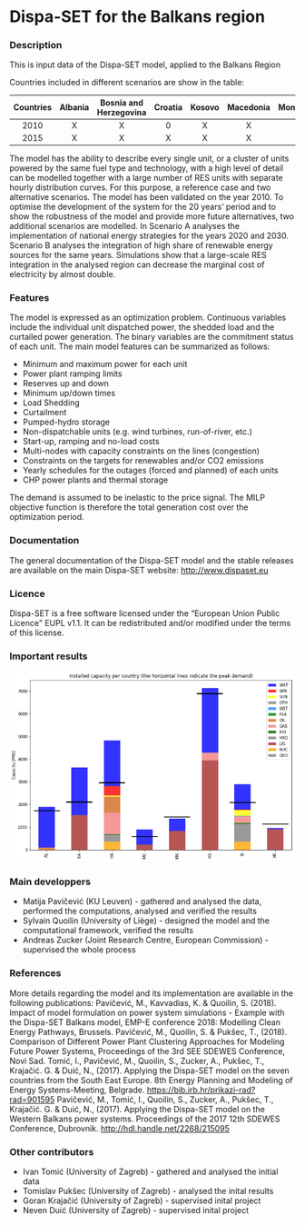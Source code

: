 Dispa-SET for the Balkans region
================================

### Description
This is input data of the Dispa-SET model, applied to the Balkans Region

Countries included in different scenarios are show in the table:

| Countries | Albania | Bosnia and Herzegovina | Croatia | Kosovo | Macedonia | Montenegro | Serbia | Slovenia |
| :-------: | :-----: | :--------------------: | :-----: | :----: | :-------: | :--------: | :----: | :------: |
|   2010    |    X    |          X             |    0    |    X   |     X     |      X     |    X   |     0    |
|   2015    |    X    |          X             |    X    |    X   |     X     |      X     |    X   |     X    |  

The model has the ability to describe every single unit, or a cluster of units powered by the same fuel type and technology, with a high level of detail can be modelled together with a large number of RES units with separate hourly distribution curves. For this purpose, a reference case and two alternative scenarios. The model has been validated on the year 2010. To optimise the development of the system for the 20 years’ period and to show the robustness of the model and provide more future alternatives, two additional scenarios are modelled. In Scenario A analyses the implementation of national energy strategies for the years 2020 and 2030. Scenario B analyses the integration of high share of renewable energy sources for the same years. Simulations show that a large-scale RES integration in the analysed region can decrease the marginal cost of electricity by almost double. 
 
### Features
The model is expressed as an optimization problem. Continuous variables include the individual unit dispatched power, the shedded load and the curtailed power generation. The binary variables are the commitment status of each unit. The main model features can be summarized as follows:

- Minimum and maximum power for each unit
- Power plant ramping limits
- Reserves up and down
- Minimum up/down times
- Load Shedding
- Curtailment
- Pumped-hydro storage
- Non-dispatchable units (e.g. wind turbines, run-of-river, etc.)
- Start-up, ramping and no-load costs
- Multi-nodes with capacity constraints on the lines (congestion)
- Constraints on the targets for renewables and/or CO2 emissions
- Yearly schedules for the outages (forced and planned) of each units
- CHP power plants and thermal storage

The demand is assumed to be inelastic to the price signal. The MILP objective function is therefore the total generation cost over the optimization period. 

### Documentation
The general documentation of the Dispa-SET model and the stable releases are available on the main Dispa-SET website: http://www.dispaset.eu

### Licence
Dispa-SET is a free software licensed under the “European Union Public Licence" EUPL v1.1. It can be redistributed and/or modified under the terms of this license.

### Important results

![Alt text](Images\Capacities.png)

### Main developpers
- Matija Pavičević (KU Leuven) - gathered and analysed the data, performed the computations, analysed and verified the results
- Sylvain Quoilin (University of Liège) -  designed the model and the computational framework, verified the results 
- Andreas Zucker (Joint Research Centre, European Commission) - supervised the whole process

### References
More details regarding the model and its implementation are available in the following publications:
Pavičević, M., Kavvadias, K. & Quoilin, S. (2018). Impact of model formulation on power system simulations - Example with the Dispa-SET Balkans model, EMP-E conference 2018: Modelling Clean Energy Pathways, Brussels.
Pavičević, M., Quoilin, S. & Pukšec, T., (2018). Comparison of Different Power Plant Clustering Approaches for Modeling Future Power Systems, Proceedings of the 3rd SEE SDEWES Conference, Novi Sad.
Tomić, I., Pavičević, M., Quoilin, S., Zucker, A., Pukšec, T., Krajačić. G. & Duić, N., (2017). Applying the Dispa-SET model on the seven countries from the South East Europe. 8th Energy Planning and Modeling of Energy Systems-Meeting, Belgrade. https://bib.irb.hr/prikazi-rad?rad=901595
Pavičević, M., Tomić, I., Quoilin, S., Zucker, A., Pukšec, T., Krajačić. G. & Duić, N., (2017). Applying the Dispa-SET model on the Western Balkans power systems. Proceedings of the 2017 12th SDEWES Conference, Dubrovnik. http://hdl.handle.net/2268/215095

### Other contributors
- Ivan Tomić (University of Zagreb) - gathered and analysed the initial data
- Tomislav Pukšec (University of Zagreb) - analysed the inital results
- Goran Krajačić (University of Zagreb) - supervised inital project
- Neven Duić (University of Zagreb) - supervised inital project 